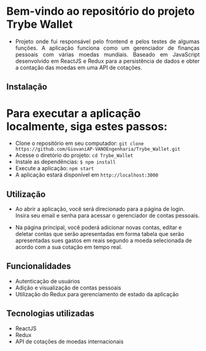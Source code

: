 
<!-- Olá, Tryber!
Esse é apenas um arquivo inicial para o README do seu projeto no qual você pode customizar e reutilizar todas as vezes que for executar o trybe-publisher.

Para deixá-lo com a sua cara, basta alterar o seguinte arquivo da sua máquina: ~/.student-repo-publisher/custom/_NEW_README.md

É essencial que você preencha esse documento por conta própria, ok?
Não deixe de usar nossas dicas de escrita de README de projetos, e deixe sua criatividade brilhar!
:warning: IMPORTANTE: você precisa deixar nítido:
- quais arquivos/pastas foram desenvolvidos por você; 
- quais arquivos/pastas foram desenvolvidos por outra pessoa estudante;
- quais arquivos/pastas foram desenvolvidos pela Trybe.
-->

# Bem-vindo ao repositório do projeto Trybe Wallet

<ul align="justify">
  <li>Projeto onde fui responsável pelo frontend e pelos testes de algumas funções. A aplicação funciona como um gerenciador de finanças pessoais com várias moedas mundiais. Baseado em JavaScript desenvolvido em ReactJS e Redux para a persistência de dados e obter a contação das moedas em uma API de cotações. </li>
</ul>

## Instalação

# Para executar a aplicação localmente, siga estes passos:


  - Clone o repositório em seu computador: `git clone https://github.com/GiovaniAP-VANOEngenharia/Trybe_Wallet.git`
  - Acesse o diretório do projeto: `cd Trybe_Wallet`
  - Instale as dependências: `$ npm install`
  - Execute a aplicação: `npm start`
  - A aplicação estará disponível em `http://localhost:3000`

## Utilização

- Ao abrir a aplicação, você será direcionado para a página de login. Insira seu email e senha para acessar o gerenciador de contas pessoais.

- Na página principal, você poderá adicionar novas contas, editar e deletar contas que serão apresentadas em forma tabela que serão apresentadas sues gastos em reais segundo a moeda selecionada de acordo com a sua cotação em tempo real.

## Funcionalidades

- Autenticação de usuários
- Adição e visualização de contas pessoais
- Utilização do Redux para gerenciamento de estado da aplicação

## Tecnologias utilizadas

- ReactJS
- Redux
- API de cotações de moedas internacionais

